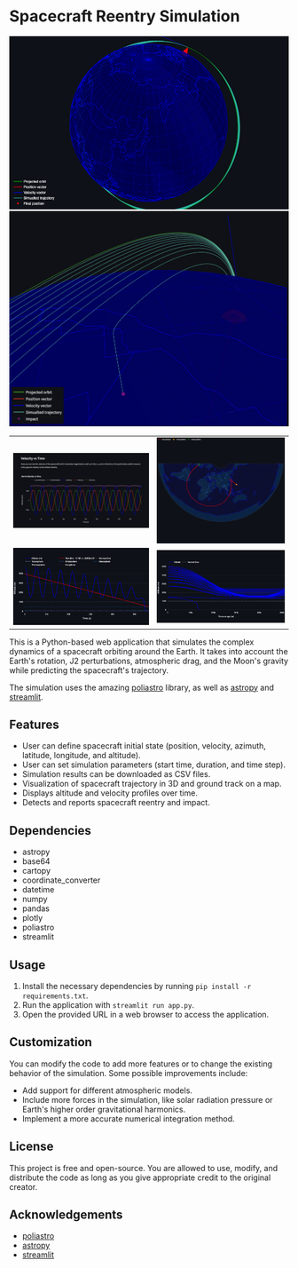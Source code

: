 # Spacecraft Reentry Simulation

![Screenshot](/assets/newplot.png)
![Screenshot](/assets/Screenshot%202023-04-26%20at%2002.05.48.png)

| | |
|:-------------------------:|:-------------------------:|
![Screenshot](/assets/Screenshot%202023-04-26%20at%2000.45.34.png) | ![Screenshot](+/../assets/newplot%20(1).png)
![Screenshot](/assets/newplot%20(2).png)  |  ![Screenshot](/assets/newplot%20(3).png)

This is a Python-based web application that simulates the complex dynamics of a spacecraft orbiting around the Earth. It takes into account the Earth's rotation, J2 perturbations, atmospheric drag, and the Moon's gravity while predicting the spacecraft's trajectory. 

The simulation uses the amazing [poliastro](https://docs.poliastro.space/en/stable/) library, as well as [astropy](https://www.astropy.org/) and [streamlit](https://streamlit.io/).

## Features

- User can define spacecraft initial state (position, velocity, azimuth, latitude, longitude, and altitude).
- User can set simulation parameters (start time, duration, and time step).
- Simulation results can be downloaded as CSV files.
- Visualization of spacecraft trajectory in 3D and ground track on a map.
- Displays altitude and velocity profiles over time.
- Detects and reports spacecraft reentry and impact.

## Dependencies

- astropy
- base64
- cartopy
- coordinate_converter
- datetime
- numpy
- pandas
- plotly
- poliastro
- streamlit

## Usage

1. Install the necessary dependencies by running `pip install -r requirements.txt`.
2. Run the application with `streamlit run app.py`.
3. Open the provided URL in a web browser to access the application.

## Customization

You can modify the code to add more features or to change the existing behavior of the simulation. Some possible improvements include:

- Add support for different atmospheric models.
- Include more forces in the simulation, like solar radiation pressure or Earth's higher order gravitational harmonics.
- Implement a more accurate numerical integration method.

## License

This project is free and open-source. You are allowed to use, modify, and distribute the code as long as you give appropriate credit to the original creator.

## Acknowledgements

- [poliastro](https://docs.poliastro.space/en/stable/)
- [astropy](https://www.astropy.org/)
- [streamlit](https://streamlit.io/)